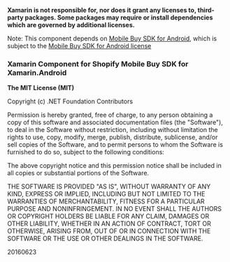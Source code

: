 **Xamarin is not responsible for, nor does it grant any licenses to, third-party packages. Some packages may require or install dependencies which are governed by additional licenses.**

Note: This component depends on [Mobile Buy SDK for Android](https://github.com/Shopify/mobile-buy-sdk-android), which is subject to the [Mobile Buy SDK for Android license](https://github.com/Shopify/mobile-buy-sdk-android/blob/master/LICENSE)

### Xamarin Component for Shopify Mobile Buy SDK for Xamarin.Android

**The MIT License (MIT)**

Copyright (c) .NET Foundation Contributors

Permission is hereby granted, free of charge, to any person obtaining a copy of this software and associated documentation files (the "Software"), to deal in the Software without restriction, including without limitation the rights to use, copy, modify, merge, publish, distribute, sublicense, and/or sell copies of the Software, and to permit persons to whom the Software is furnished to do so, subject to the following conditions:

The above copyright notice and this permission notice shall be included in all copies or substantial portions of the Software.

THE SOFTWARE IS PROVIDED "AS IS", WITHOUT WARRANTY OF ANY KIND, EXPRESS OR IMPLIED, INCLUDING BUT NOT LIMITED TO THE WARRANTIES OF MERCHANTABILITY, FITNESS FOR A PARTICULAR PURPOSE AND NONINFRINGEMENT. IN NO EVENT SHALL THE AUTHORS OR COPYRIGHT HOLDERS BE LIABLE FOR ANY CLAIM, DAMAGES OR OTHER LIABILITY, WHETHER IN AN ACTION OF CONTRACT, TORT OR OTHERWISE, ARISING FROM, OUT OF OR IN CONNECTION WITH THE SOFTWARE OR THE USE OR OTHER DEALINGS IN THE SOFTWARE.

20160623
